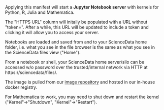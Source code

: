 Applying this manifest will start a **Jupyter Notebook server** with kernels for Python, R, Julia and Mathematica.

The "HTTPS URL" column will initally be populated with a URL without "token=". After a while, this URL will be updated to include a token and clicking it will allow you to access your server.

Notebooks are loaded and saved from and to your ScienceData home folder, i.e. what you see in the file browser is the same as what you see in the ScienceData files view ("Home").

From a notebook or shell, your ScienceData  home server/silo can be accessed w/o password over the trusted/internal network via HTTP at https://sciencedata/files/.

The image is pulled from our [image repository](https://github.com/deic-dk/sciencedata_images) and hosted in our in-house docker registry.

For Mathematica to work, you may need to shut down and restart the kernel ("Kernel"->"Shutdown", "Kernel"->"Restart").

